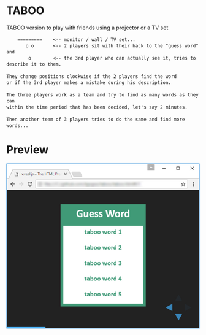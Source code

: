 # TABOO
TABOO version to play with friends using a projector or a TV set

```
    =========    <-- monitor / wall / TV set...
       o o       <-- 2 players sit with their back to the "guess word" and
        o        <-- the 3rd player who can actually see it, tries to describe it to them.
       
They change positions clockwise if the 2 players find the word
or if the 3rd player makes a mistake during his description.
                     
The three players work as a team and try to find as many words as they can
within the time period that has been decided, let's say 2 minutes.
                     
Then another team of 3 players tries to do the same and find more words...

```

# Preview
![TABOO preview](imgs/prntScr.jpg)
